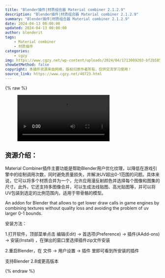 ```yaml
---
title: "Blender插件|材质组合器 Material combiner 2.1.2.9"
description: "Blender插件|材质组合器 Material combiner 2.1.2.9"
summary: "Blender插件|材质组合器 Material combiner 2.1.2.9"
date: 2024-04-13 00:00:00
updated: 2024-04-13 00:00:00
author: blenderit
tags: 
    - Material combiner
    - 材质插件
categories:
    - cgzy
img: https://www.cgzy.net/wp-content/uploads/2024/04/1713009203-bf2b585aaeb7a04.webp
showGetMethod: false
copyright: 本插件资源来自网络，版权归原作者所有，仅供交流学习使用！
source_link: https://www.cgzy.net/40723.html
---
```


{% raw %}
<figure class="wp-block-video aligncenter"><video controls src="http://cloud.video.taobao.com/play/u/null/p/1/e/6/t/1/457903498672.mp4"><track src="https://www.cgzy.net/wp-content/uploads/2024/04/1713008758-989c4cb0ab66ada.vtt"></track></video></figure><div class="wp-block-pandastudio-title"><div class="title_style_01"><h2 id="h2-0">资源介绍：</h2></div></div><p class="is-style-text-indent-2em">Material Combiner插件主要功能是帮助Blender用户优化纹理，以降低在游戏引擎中的绘制调用次数，同时避免质量损失，并解决UV超出0-1范围的问题。具体来说，它可以将多个材质合并为一个，允许应用漫反射颜色并选择每个图像和图集的尺寸。此外，它还支持多图像合并，可以生成法线贴图、高光贴图等，并可以将UV包装到选定的比例范围内，适用于带骨骼的模型。</p><p>An addon for Blender that allows to get lower draw calls in game engines by combining textures without quality loss and avoiding the problem of uv larger 0-1 bounds.</p><div class="wp-block-pandastudio-title"><div class="title_style_01"><p>安装方法：</p></div></div><p>1.打开软件，顶部菜单点击 编辑(Edit) → 首选项(Preference) → 插件(AAdd-ons) → 安装(Install) ，在弹出的窗口里选择插件zip文件安装</p><p>2.重启Blender，在 文件 → 用户设置 → 插件 里即可看到所安装的插件</p><div class="wp-block-pandastudio-tips"><div class="tip success "><p>支持Blender 2.8或更高版本</p>
</div></div>
<div style="display: none">cgzy</div>
{% endraw %}